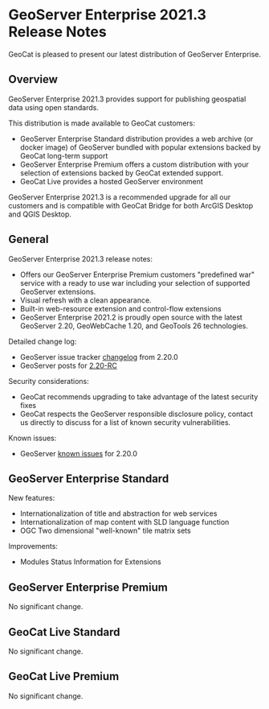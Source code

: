 GeoServer Enterprise 2021.3 Release Notes
=========================================

GeoCat is pleased to present our latest distribution of GeoServer Enterprise.

Overview
--------

GeoServer Enterprise 2021.3 provides support for publishing geospatial data using open standards.

This distribution is made available to GeoCat customers:

* GeoServer Enterprise Standard distribution provides a web archive (or docker image) of GeoServer bundled with popular extensions backed by GeoCat long-term support
* GeoServer Enterprise Premium offers a custom distribution with your selection of extensions backed by GeoCat extended support.
* GeoCat Live provides a hosted GeoServer environment

GeoServer Enterprise 2021.3 is a recommended upgrade for all our customers and is compatible with GeoCat Bridge for both ArcGIS Desktop and QGIS Desktop.

General
-------

GeoServer Enterprise 2021.3 release notes:

* Offers our GeoServer Enterprise Premium customers "predefined war" service with a ready to use war including your selection of supported GeoServer extensions.
* Visual refresh with a clean appearance.
* Built-in web-resource extension and control-flow extensions
* GeoServer Enterprise 2021.2 is proudly open source with the latest GeoServer 2.20, GeoWebCache 1.20, and GeoTools 26 technologies. 

Detailed change log:

* GeoServer issue tracker [changelog](https://osgeo-org.atlassian.net/issues/?jql=project%20%3D%20GEOS%20AND%20fixVersion%20in%20(2.20-RC%2C2.20.0)%20AND%20fixVersion%20not%20in%20(2.20.0)%20AND%20status%20not%20in%20(Open)%20ORDER%20BY%20issuetype%20DESC) from 2.20.0
* GeoServer posts for
[2.20-RC](http://geoserver.org/announcements/2021/09/14/geoserver-2-20-rc-released.html)

Security considerations:

* GeoCat recommends upgrading to take advantage of the latest security fixes
* GeoCat respects the GeoServer responsible disclosure policy, contact us directly to discuss for a list of known security vulnerabilities. 

Known issues:

* GeoServer [known issues](https://osgeo-org.atlassian.net/issues/?jql=project%20%3D%20GEOS%20AND%20NOT(%20%20affectedVersion%20is%20EMPTY)%20AND%20affectedVersion%20%3C%3D%202.20.0%20%20AND%20fixVersion%20%3C%3D%202.20.0%20AND%20affectedVersion%20%3E%3D%202.20.0) for 2.20.0

GeoServer Enterprise Standard
-----------------------------

New features:

* Internationalization of title and abstraction for web services
* Internationalization of map content with SLD language function
* OGC Two dimensional "well-known" tile matrix sets

Improvements:

* Modules Status Information for Extensions

GeoServer Enterprise Premium
----------------------------

No significant change.

GeoCat Live Standard
--------------------

No significant change.

GeoCat Live Premium
-------------------

No significant change.